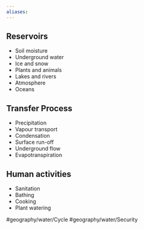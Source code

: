 ```yaml
---
aliases: 
---
```


## Reservoirs
- Soil moisture
- Underground water
- Ice and snow
- Plants and animals
- Lakes and rivers
- Atmosphere
- Oceans


## Transfer Process
- Precipitation
- Vapour transport
- Condensation
- Surface run-off
- Underground flow
- Evapotranspiration 


## Human activities
- Sanitation
- Bathing
- Cooking
- Plant watering


#geography/water/Cycle 
#geography/water/Security 